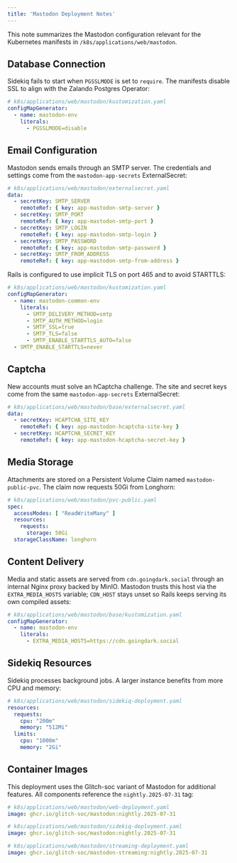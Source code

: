 ```yaml
---
title: 'Mastodon Deployment Notes'
---
```


This note summarizes the Mastodon configuration relevant for the Kubernetes manifests in `/k8s/applications/web/mastodon`.

## Database Connection

Sidekiq fails to start when `PGSSLMODE` is set to `require`. The manifests disable SSL to align with the Zalando Postgres Operator:

```yaml
# k8s/applications/web/mastodon/kustomization.yaml
configMapGenerator:
  - name: mastodon-env
    literals:
      - PGSSLMODE=disable
```

## Email Configuration

Mastodon sends emails through an SMTP server. The credentials and settings come from the `mastodon-app-secrets` ExternalSecret:

```yaml
# k8s/applications/web/mastodon/externalsecret.yaml
data:
  - secretKey: SMTP_SERVER
    remoteRef: { key: app-mastodon-smtp-server }
  - secretKey: SMTP_PORT
    remoteRef: { key: app-mastodon-smtp-port }
  - secretKey: SMTP_LOGIN
    remoteRef: { key: app-mastodon-smtp-login }
  - secretKey: SMTP_PASSWORD
    remoteRef: { key: app-mastodon-smtp-password }
  - secretKey: SMTP_FROM_ADDRESS
    remoteRef: { key: app-mastodon-smtp-from-address }
```

Rails is configured to use implicit TLS on port 465 and to avoid STARTTLS:

```yaml
# k8s/applications/web/mastodon/kustomization.yaml
configMapGenerator:
  - name: mastodon-common-env
    literals:
      - SMTP_DELIVERY_METHOD=smtp
      - SMTP_AUTH_METHOD=login
      - SMTP_SSL=true
      - SMTP_TLS=false
      - SMTP_ENABLE_STARTTLS_AUTO=false
  - SMTP_ENABLE_STARTTLS=never
```

## Captcha

New accounts must solve an hCaptcha challenge. The site and secret keys come from the same `mastodon-app-secrets` ExternalSecret:

```yaml
# k8s/applications/web/mastodon/base/externalsecret.yaml
data:
  - secretKey: HCAPTCHA_SITE_KEY
    remoteRef: { key: app-mastodon-hcaptcha-site-key }
  - secretKey: HCAPTCHA_SECRET_KEY
    remoteRef: { key: app-mastodon-hcaptcha-secret-key }
```

## Media Storage

Attachments are stored on a Persistent Volume Claim named `mastodon-public-pvc`.
The claim now requests 50Gi from Longhorn:

```yaml
# k8s/applications/web/mastodon/pvc-public.yaml
spec:
  accessModes: [ "ReadWriteMany" ]
  resources:
    requests:
      storage: 50Gi
  storageClassName: longhorn
```

## Content Delivery

Media and static assets are served from `cdn.goingdark.social` through an internal Nginx proxy backed by MinIO. Mastodon trusts this host via the `EXTRA_MEDIA_HOSTS` variable; `CDN_HOST` stays unset so Rails keeps serving its own compiled assets:

```yaml
# k8s/applications/web/mastodon/base/kustomization.yaml
configMapGenerator:
  - name: mastodon-env
    literals:
      - EXTRA_MEDIA_HOSTS=https://cdn.goingdark.social
```

## Sidekiq Resources

Sidekiq processes background jobs. A larger instance benefits from more
CPU and memory:

```yaml
# k8s/applications/web/mastodon/sidekiq-deployment.yaml
resources:
  requests:
    cpu: "200m"
    memory: "512Mi"
  limits:
    cpu: "1000m"
    memory: "2Gi"
```

## Container Images

This deployment uses the Glitch-soc variant of Mastodon for additional features.
All components reference the `nightly.2025-07-31` tag:

```yaml
# k8s/applications/web/mastodon/web-deployment.yaml
image: ghcr.io/glitch-soc/mastodon:nightly.2025-07-31

# k8s/applications/web/mastodon/sidekiq-deployment.yaml
image: ghcr.io/glitch-soc/mastodon:nightly.2025-07-31

# k8s/applications/web/mastodon/streaming-deployment.yaml
image: ghcr.io/glitch-soc/mastodon-streaming:nightly.2025-07-31
```

